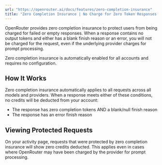 ```yaml
---
url: "https://openrouter.ai/docs/features/zero-completion-insurance"
title: "Zero Completion Insurance | No Charge for Zero Token Responses | OpenRouter | Documentation"
---
```


OpenRouter provides zero completion insurance to protect users from being charged for failed or empty responses. When a response contains no output tokens and either has a blank finish reason or an error, you will not be charged for the request, even if the underlying provider charges for prompt processing.

Zero completion insurance is automatically enabled for all accounts and requires no configuration.

## How It Works

Zero completion insurance automatically applies to all requests across all models and providers. When a response meets either of these conditions, no credits will be deducted from your account:

- The response has zero completion tokens AND a blank/null finish reason
- The response has an error finish reason

## Viewing Protected Requests

On your activity page, requests that were protected by zero completion insurance will show zero credits deducted. This applies even in cases where OpenRouter may have been charged by the provider for prompt processing.